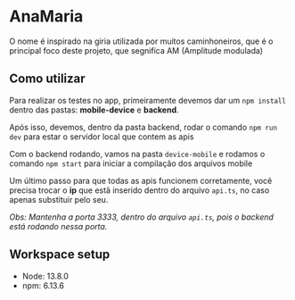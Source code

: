 # AnaMaria

O nome é inspirado na giria utilizada por muitos caminhoneiros, que é o principal foco deste projeto, que segnifica AM (Amplitude modulada)

## Como utilizar

Para realizar os testes no app, primeiramente devemos dar um `npm install` dentro das pastas: **mobile-device** e **backend**.

Após isso, devemos, dentro da pasta backend, rodar o comando `npm run dev` para estar o servidor local que contem as apis

Com o backend rodando, vamos na pasta `device-mobile` e rodamos o comando `npm start` para iniciar a compilação dos arquivos mobile

Um último passo para que todas as apis funcionem corretamente, você precisa trocar o **ip** que estã inserido dentro do arquivo `api.ts`, no caso apenas substituir pelo seu.

*Obs: Mantenha a porta 3333, dentro do arquivo `api.ts`, pois o backend está rodando nessa porta.*

## Workspace setup

- Node: 13.8.0
- npm: 6.13.6
